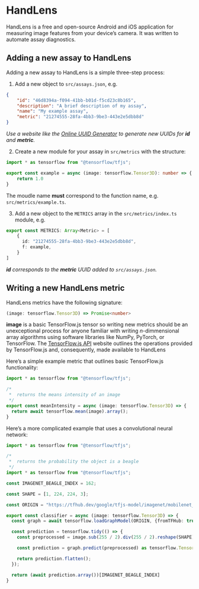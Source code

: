 HandLens
========

HandLens is a free and open-source Android and iOS application for measuring 
image features from your device’s camera. It was written to automate assay 
diagnostics.

Adding a new assay to HandLens
------------------------------

Adding a new assay to HandLens is a simple three-step process:

1.  Add a new object to `src/assays.json`, e.g.

```json
{
    "id": "46d8394a-f094-41bb-b01d-f5cd23c8b165",
    "description": "A brief description of my assay",
    "name": "My example assay",
    "metric": "21274555-28fa-4bb3-9be3-443e2e5dbb8d"
}
```
    
*Use a website like the 
[Online UUID Generator](https://www.uuidgenerator.net) to generate new UUIDs 
for **id** and **metric**.*
    
2.  Create a new module for your assay in `src/metrics` with the structure:

```typescript
import * as tensorflow from "@tensorflow/tfjs";

export const example = async (image: tensorflow.Tensor3D): number => {
    return 1.0
}
```

The moudle name **must** correspond to the function name, e.g. 
`src/metrics/example.ts`.

3.  Add a new object to the `METRICS` array in the `src/metrics/index.ts` 
    module, e.g.

```typescript
export const METRICS: Array<Metric> = [
    {
      id: "21274555-28fa-4bb3-9be3-443e2e5dbb8d",
      f: example,
    }
]
```

***id** corresponds to the **metric** UUID added to `src/assays.json`.*

Writing a new HandLens metric
-----------------------------

HandLens metrics have the following signature:

```typescript
(image: tensorflow.Tensor3D) => Promise<number>
```

**image** is a basic TensorFlow.js tensor so writing new metrics should be an 
unexceptional process for anyone familiar with writing *n*-dimmensional array 
algorithms using software libraries like NumPy, PyTorch, or TensorFlow. The
[TensorFlow.js API](https://js.tensorflow.org/api/latest/) website outlines the 
operations provided by TensorFlow.js and, consequently, made available to 
HandLens

Here’s a simple example metric that outlines basic TensorFlow.js functionality:

```typescript
import * as tensorflow from "@tensorflow/tfjs";

/*
 *  returns the means intensity of an image
 */
export const meanIntensity = async (image: tensorflow.Tensor3D) => {
  return await tensorflow.mean(image).array();
}
```

Here’s a more complicated example that uses a convolutional neural network:

```typescript
import * as tensorflow from "@tensorflow/tfjs";

/*
 *  returns the probability the object is a beagle
 */
import * as tensorflow from "@tensorflow/tfjs";

const IMAGENET_BEAGLE_INDEX = 162;

const SHAPE = [1, 224, 224, 3];

const ORIGIN = "https://tfhub.dev/google/tfjs-model/imagenet/mobilenet_v2_100_224/classification/3/default/1";

export const classifier = async (image: tensorflow.Tensor3D) => {
  const graph = await tensorflow.loadGraphModel(ORIGIN, {fromTFHub: true});

  const prediction = tensorflow.tidy(() => {
    const preprocessed = image.sub(255 / 2).div(255 / 2).reshape(SHAPE);

    const prediction = graph.predict(preprocessed) as tensorflow.Tensor;

    return prediction.flatten();
  });

  return (await prediction.array())[IMAGENET_BEAGLE_INDEX]
}
```
